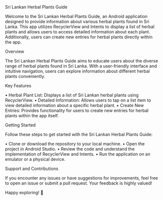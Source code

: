 Sri Lankan Herbal Plants Guide

Welcome to the Sri Lankan Herbal Plants Guide, an Android application designed to provide information about various herbal plants found in Sri Lanka. This app utilizes RecyclerView and Intents to display a list of herbal plants and allows users to access detailed information about each plant. Additionally, users can create new entries for herbal plants directly within the app.

Overview

The Sri Lankan Herbal Plants Guide aims to educate users about the diverse range of herbal plants found in Sri Lanka. With a user-friendly interface and intuitive navigation, users can explore information about different herbal plants conveniently.

Key Features

•	Herbal Plant List: Displays a list of Sri Lankan herbal plants using RecyclerView.
•	Detailed Information: Allows users to tap on a list item to view detailed information about a specific herbal plant.
•	Create New Entries: Provides functionality for users to create new entries for herbal plants within the app itself.

Getting Started

Follow these steps to get started with the Sri Lankan Herbal Plants Guide:

•	Clone or download the repository to your local machine.
•	Open the project in Android Studio.
•	Review the code and understand the implementation of RecyclerView and Intents.
•	Run the application on an emulator or a physical device.

Support and Contributions

If you encounter any issues or have suggestions for improvements, feel free to open an issue or submit a pull request. Your feedback is highly valued!

Happy exploring! 🌿




